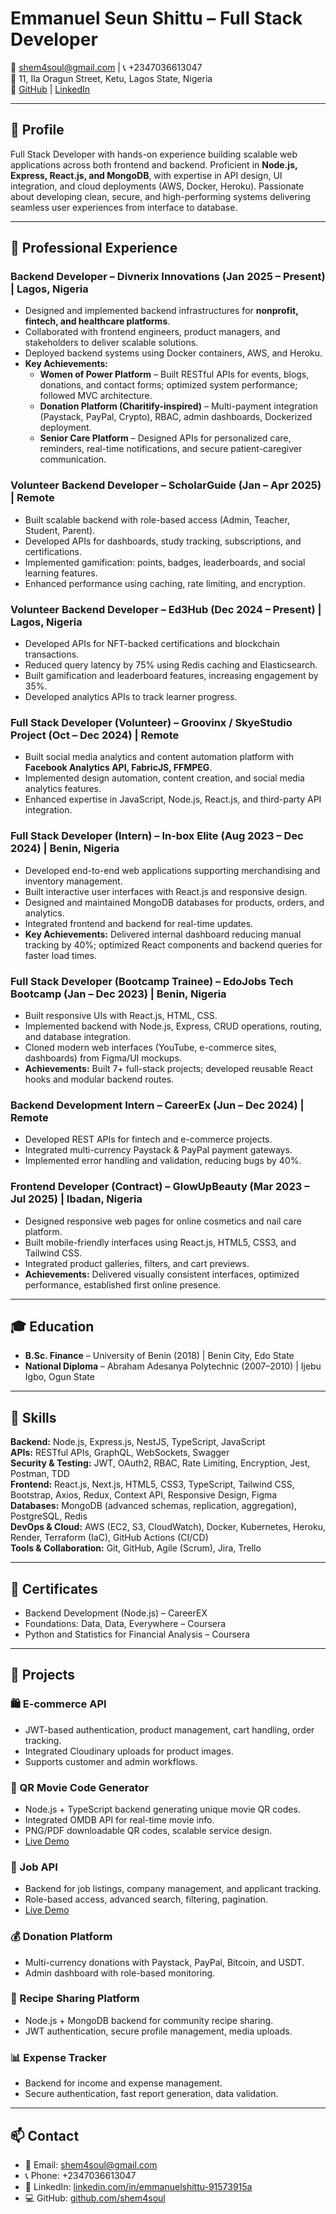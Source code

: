# Emmanuel Seun Shittu – Full Stack Developer

📧 shem4soul@gmail.com | 📞 +2347036613047  
📍 11, Ila Oragun Street, Ketu, Lagos State, Nigeria  
🔗 [GitHub](https://github.com/shem4soul) | [LinkedIn](https://linkedin.com/in/emmanuelshittu-91573915a)

---

## 💼 Profile
Full Stack Developer with hands-on experience building scalable web applications across both frontend and backend. Proficient in **Node.js, Express, React.js, and MongoDB**, with expertise in API design, UI integration, and cloud deployments (AWS, Docker, Heroku). Passionate about developing clean, secure, and high-performing systems delivering seamless user experiences from interface to database.

---

## 🏢 Professional Experience

### Backend Developer – Divnerix Innovations (Jan 2025 – Present) | Lagos, Nigeria
- Designed and implemented backend infrastructures for **nonprofit, fintech, and healthcare platforms**.
- Collaborated with frontend engineers, product managers, and stakeholders to deliver scalable solutions.
- Deployed backend systems using Docker containers, AWS, and Heroku.
- **Key Achievements:**
  - **Women of Power Platform** – Built RESTful APIs for events, blogs, donations, and contact forms; optimized system performance; followed MVC architecture.  
  - **Donation Platform (Charitify-inspired)** – Multi-payment integration (Paystack, PayPal, Crypto), RBAC, admin dashboards, Dockerized deployment.  
  - **Senior Care Platform** – Designed APIs for personalized care, reminders, real-time notifications, and secure patient-caregiver communication.

### Volunteer Backend Developer – ScholarGuide (Jan – Apr 2025) | Remote
- Built scalable backend with role-based access (Admin, Teacher, Student, Parent).
- Developed APIs for dashboards, study tracking, subscriptions, and certifications.
- Implemented gamification: points, badges, leaderboards, and social learning features.
- Enhanced performance using caching, rate limiting, and encryption.

### Volunteer Backend Developer – Ed3Hub (Dec 2024 – Present) | Lagos, Nigeria
- Developed APIs for NFT-backed certifications and blockchain transactions.
- Reduced query latency by 75% using Redis caching and Elasticsearch.
- Built gamification and leaderboard features, increasing engagement by 35%.
- Developed analytics APIs to track learner progress.

### Full Stack Developer (Volunteer) – Groovinx / SkyeStudio Project (Oct – Dec 2024) | Remote
- Built social media analytics and content automation platform with **Facebook Analytics API, FabricJS, FFMPEG**.
- Implemented design automation, content creation, and social media analytics features.
- Enhanced expertise in JavaScript, Node.js, React.js, and third-party API integration.

### Full Stack Developer (Intern) – In-box Elite (Aug 2023 – Dec 2024) | Benin, Nigeria
- Developed end-to-end web applications supporting merchandising and inventory management.
- Built interactive user interfaces with React.js and responsive design.
- Designed and maintained MongoDB databases for products, orders, and analytics.
- Integrated frontend and backend for real-time updates.
- **Key Achievements:** Delivered internal dashboard reducing manual tracking by 40%; optimized React components and backend queries for faster load times.

### Full Stack Developer (Bootcamp Trainee) – EdoJobs Tech Bootcamp (Jan – Dec 2023) | Benin, Nigeria
- Built responsive UIs with React.js, HTML, CSS.
- Implemented backend with Node.js, Express, CRUD operations, routing, and database integration.
- Cloned modern web interfaces (YouTube, e-commerce sites, dashboards) from Figma/UI mockups.
- **Achievements:** Built 7+ full-stack projects; developed reusable React hooks and modular backend routes.

### Backend Development Intern – CareerEx (Jun – Dec 2024) | Remote
- Developed REST APIs for fintech and e-commerce projects.
- Integrated multi-currency Paystack & PayPal payment gateways.
- Implemented error handling and validation, reducing bugs by 40%.

### Frontend Developer (Contract) – GlowUpBeauty (Mar 2023 – Jul 2025) | Ibadan, Nigeria
- Designed responsive web pages for online cosmetics and nail care platform.
- Built mobile-friendly interfaces using React.js, HTML5, CSS3, and Tailwind CSS.
- Integrated product galleries, filters, and cart previews.
- **Achievements:** Delivered visually consistent interfaces, optimized performance, established first online presence.

---

## 🎓 Education
- **B.Sc. Finance** – University of Benin (2018) | Benin City, Edo State  
- **National Diploma** – Abraham Adesanya Polytechnic (2007–2010) | Ijebu Igbo, Ogun State  

---

## 🧰 Skills

**Backend:** Node.js, Express.js, NestJS, TypeScript, JavaScript  
**APIs:** RESTful APIs, GraphQL, WebSockets, Swagger  
**Security & Testing:** JWT, OAuth2, RBAC, Rate Limiting, Encryption, Jest, Postman, TDD  
**Frontend:** React.js, Next.js, HTML5, CSS3, TypeScript, Tailwind CSS, Bootstrap, Axios, Redux, Context API, Responsive Design, Figma  
**Databases:** MongoDB (advanced schemas, replication, aggregation), PostgreSQL, Redis  
**DevOps & Cloud:** AWS (EC2, S3, CloudWatch), Docker, Kubernetes, Heroku, Render, Terraform (IaC), GitHub Actions (CI/CD)  
**Tools & Collaboration:** Git, GitHub, Agile (Scrum), Jira, Trello  

---

## 📜 Certificates
- Backend Development (Node.js) – CareerEX  
- Foundations: Data, Data, Everywhere – Coursera  
- Python and Statistics for Financial Analysis – Coursera  

---

## 🚀 Projects

### 🛍️ E-commerce API
- JWT-based authentication, product management, cart handling, order tracking.
- Integrated Cloudinary uploads for product images.
- Supports customer and admin workflows.

### 🔳 QR Movie Code Generator
- Node.js + TypeScript backend generating unique movie QR codes.
- Integrated OMDB API for real-time movie info.
- PNG/PDF downloadable QR codes, scalable service design.
- [Live Demo](https://qr-movie-generator.onrender.com/api)

### 👔 Job API
- Backend for job listings, company management, and applicant tracking.
- Role-based access, advanced search, filtering, pagination.
- [Live Demo](https://temp-jobster-api-2wgr.onrender.com/landing)

### 💰 Donation Platform
- Multi-currency donations with Paystack, PayPal, Bitcoin, and USDT.
- Admin dashboard with role-based monitoring.

### 🍲 Recipe Sharing Platform
- Node.js + MongoDB backend for community recipe sharing.
- JWT authentication, secure profile management, media uploads.

### 📊 Expense Tracker
- Backend for income and expense management.
- Secure authentication, fast report generation, data validation.

---

## 📫 Contact
- 📧 Email: shem4soul@gmail.com  
- 📞 Phone: +2347036613047  
- 🔗 LinkedIn: [linkedin.com/in/emmanuelshittu-91573915a](https://linkedin.com/in/emmanuelshittu-91573915a)  
- 💻 GitHub: [github.com/shem4soul](https://github.com/shem4soul)
